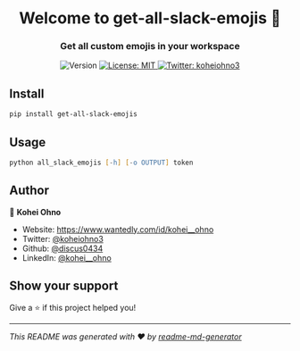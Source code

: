 <h1 align="center">
  Welcome to get-all-slack-emojis 👋
</h1>

<h3 align="center">
Get all custom emojis in your workspace
</h3>

<p align="center">
  <img alt="Version" src="https://img.shields.io/badge/version-1.0.0-blue.svg?cacheSeconds=2592000" />
  <a href="#" target="_blank">
    <img alt="License: MIT" src="https://img.shields.io/badge/License-MIT-yellow.svg" />
  </a>
  <a href="https://twitter.com/koheiohno3" target="_blank">
    <img alt="Twitter: koheiohno3" src="https://img.shields.io/twitter/follow/koheiohno3.svg?style=social" />
  </a>
</p>

## Install

```zsh
pip install get-all-slack-emojis
```

## Usage

```zsh
python all_slack_emojis [-h] [-o OUTPUT] token
```

## Author

👤 **Kohei Ohno**

* Website: <https://www.wantedly.com/id/kohei__ohno>
* Twitter: [@koheiohno3](https://twitter.com/koheiohno3)
* Github: [@discus0434](https://github.com/discus0434)
* LinkedIn: [@kohei\_\_ohno](https://linkedin.com/in/kohei--ohno)

## Show your support

Give a ⭐️ if this project helped you!

***
_This README was generated with ❤️ by [readme-md-generator](https://github.com/kefranabg/readme-md-generator)_

